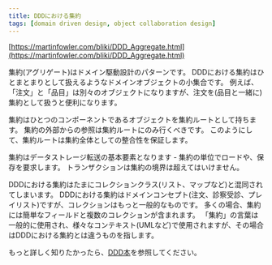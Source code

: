```yaml
---
title: DDDにおける集約
tags: [domain driven design, object collaboration design]
---
```

[https://martinfowler.com/bliki/DDD_Aggregate.html](https://martinfowler.com/bliki/DDD_Aggregate.html)

集約(アグリゲート)はドメイン駆動設計のパターンです。
DDDにおける集約はひとまとまりとして扱えるようなドメインオブジェクトの小集合です。
例えば、「注文」と「品目」は別々のオブジェクトになりますが、注文を(品目と一緒に)集約として扱うと便利になります。

集約はひとつのコンポーネントであるオブジェクトを集約ルートとして持ちます。
集約の外部からの参照は集約ルートにのみ行くべきです。
このようにして、集約ルートは集約全体としての整合性を保証します。

集約はデータストレージ転送の基本要素となります - 集約の単位でロードや、保存を要求します。
トランザクションは集約の境界は超えてはいけません。

DDDにおける集約はたまにコレクションクラス(リスト、マップなど)と混同されてしまいます。
DDDにおける集約はドメインコンセプト(注文、診察受診、プレイリスト)ですが、コレクションはもっと一般的なものです。
多くの場合、集約には簡単なフィールドと複数のコレクションが含まれます。
「集約」の言葉は一般的に使用され、様々なコンテキスト(UMLなど)で使用されますが、その場合はDDDにおける集約とは違うものを指します。

もっと詳しく知りたかったら、[DDD本](http://domaindrivendesign.org/book/)を参照してください。
